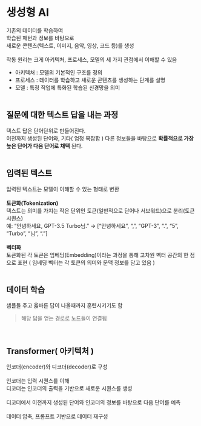 # 생성형 AI
기존의 데이터를 학습하여 <br>
학습된 패턴과 정보를 바탕으로 <br>
새로운 콘텐츠(텍스트, 이미지, 음악, 영상, 코드 등)를 생성 <br>
<br>
작동 원리는 크게 아키텍처, 프로세스, 모델의 세 가지 관점에서 이해할 수 있음

* 아키텍처 : 모델의 기본적인 구조를 정의
* 프로세스 : 데이터를 학습하고 새로운 콘텐츠를 생성하는 단계를 설명
* 모델 : 특정 작업에 특화된 학습된 신경망을 의미<br><br>

## 질문에 대한 텍스트 답을 내는 과정
텍스트 답은 단어단위로 만들어진다. <br>
이전까지 생성된 단어와, 기타( 엄청 복잡함 ) 다른 정보들을 바탕으로 **확률적으로 가장 높은 단어가 다음 단어로 채택** 된다. <br><br>

## 입력된 텍스트
입력된 텍스트는 모델이 이해할 수 있는 형태로 변환 <br>
<br>
**토큰화(Tokenization)** <br>
텍스트는 의미를 가지는 작은 단위인 토큰(일반적으로 단어나 서브워드)으로 분리(토큰 시퀀스) <br>
예: “안녕하세요, GPT-3.5 Turbo님.” → [“안녕하세요”, “,”, “GPT-3”, “.”, “5”, “Turbo”, “님”, “.”] <br>
<br>
**벡터화**<br>
토큰화된 각 토큰은 임베딩(Embedding)이라는 과정을 통해 고차원 벡터 공간의 한 점으로 표현
( 임베딩 벡터는 각 토큰의 의미와 문맥 정보를 담고 있음 ) <br><br>

## 데이터 학습
샘플들 주고 옳바른 답이 나올때까지 훈련시키기도 함
> 해당 답을 얻는 경로로 노드들이 연결됨

<br>

## Transformer( 아키텍처 )
인코더(encoder)와 디코더(decoder)로 구성<br>
<br>
인코더는 입력 시퀀스를 이해 <br>
디코더는 인코더의 출력을 기반으로 새로운 시퀀스를 생성<br>
<br>
디코더에서 이전까지 생성된 단어와 인코더의 정보를 바탕으로 다음 단어를 예측<br>
<br>
데이터 압축, 프롬프트 기반으로 데이터 재구성
